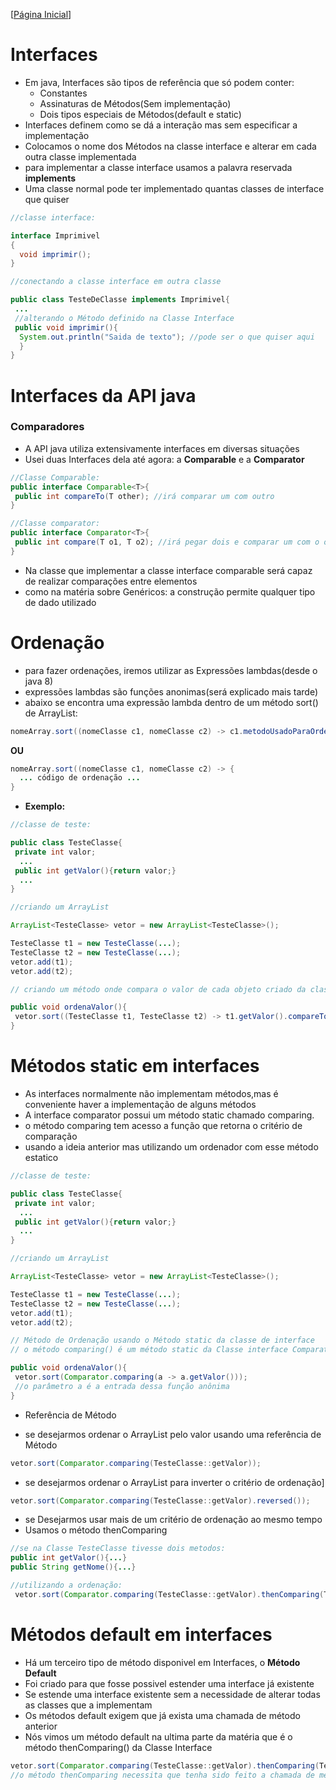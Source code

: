 [[Página Inicial](../prog_java/home.md)]

# Interfaces

* Em java, Interfaces são tipos de referência que só podem conter:
    * Constantes
    * Assinaturas de Métodos(Sem implementação)
    * Dois tipos especiais de Métodos(default e static)
* Interfaces definem como se dá a interação mas sem especificar a implementação
* Colocamos o nome dos Métodos na classe interface e alterar em cada outra classe implementada
* para implementar a classe interface usamos a palavra reservada **implements**
* Uma classe normal pode ter implementado quantas classes de interface que quiser
```java
//classe interface:

interface Imprimivel
{
  void imprimir();
}

//conectando a classe interface em outra classe

public class TesteDeClasse implements Imprimivel{
 ...
 //alterando o Método definido na Classe Interface
 public void imprimir(){
  System.out.println("Saida de texto"); //pode ser o que quiser aqui
  }
}
```

# Interfaces da API java
### Comparadores
* A API java utiliza extensivamente interfaces em diversas situações
* Usei duas Interfaces dela até agora: a **Comparable** e a **Comparator**
```java
//Classe Comparable:
public interface Comparable<T>{
 public int compareTo(T other); //irá comparar um com outro
}

//Classe comparator:
public interface Comparator<T>{
 public int compare(T o1, T o2); //irá pegar dois e comparar um com o outro
}
```
* Na classe que implementar a classe interface comparable será capaz de realizar comparações entre elementos
* como na matéria sobre Genéricos: a construção **<T>** permite qualquer tipo de dado utilizado
 
# Ordenação

* para fazer ordenações, iremos utilizar as Expressões lambdas(desde o java 8)
* expressões lambdas são funções anonimas(será explicado mais tarde)
* abaixo se encontra uma expressão lambda dentro de um método sort() de ArrayList:
```java
nomeArray.sort((nomeClasse c1, nomeClasse c2) -> c1.metodoUsadoParaOrdenar().compareto(c2.metodoUsadoParaOrdenar()));
```
**OU**
```java
nomeArray.sort((nomeClasse c1, nomeClasse c2) -> {
  ... código de ordenação ...
}
```
* **Exemplo:**
```java
//classe de teste:

public class TesteClasse{
 private int valor;
  ...
 public int getValor(){return valor;}
  ...
}

//criando um ArrayList

ArrayList<TesteClasse> vetor = new ArrayList<TesteClasse>();

TesteClasse t1 = new TesteClasse(...);
TesteClasse t2 = new TesteClasse(...);
vetor.add(t1);
vetor.add(t2);

// criando um método onde compara o valor de cada objeto criado da classe TesteClasse

public void ordenaValor(){
 vetor.sort((TesteClasse t1, TesteClasse t2) -> t1.getValor().compareTo(t2.getValor()));
} 
```

# Métodos static em interfaces

* As interfaces normalmente não implementam métodos,mas é conveniente haver a implementação de alguns métodos
* A interface comparator possui um método static chamado comparing.
* o método comparing tem acesso a função que retorna o critério de comparação
* usando a ideia anterior mas utilizando um ordenador com esse método estatico
```java
//classe de teste:

public class TesteClasse{
 private int valor;
  ...
 public int getValor(){return valor;}
  ...
}

//criando um ArrayList

ArrayList<TesteClasse> vetor = new ArrayList<TesteClasse>();

TesteClasse t1 = new TesteClasse(...);
TesteClasse t2 = new TesteClasse(...);
vetor.add(t1);
vetor.add(t2);

// Método de Ordenação usando o Método static da classe de interface
// o método comparing() é um método static da Classe interface Comparator

public void ordenaValor(){
 vetor.sort(Comparator.comparing(a -> a.getValor()));
 //o parâmetro a é a entrada dessa função anônima
} 
```
* Referência de Método

* se desejarmos ordenar o ArrayList pelo valor usando uma referência de Método
```java
vetor.sort(Comparator.comparing(TesteClasse::getValor));
```
* se desejarmos ordenar o ArrayList para inverter o critério de ordenação]
```java
vetor.sort(Comparator.comparing(TesteClasse::getValor).reversed());
```
* se Desejarmos usar mais de um critério de ordenação ao mesmo tempo
* Usamos o método thenComparing
```java
//se na Classe TesteClasse tivesse dois metodos:
public int getValor(){...}
public String getNome(){...}

//utilizando a ordenação:
 vetor.sort(Comparator.comparing(TesteClasse::getValor).thenComparing(TesteClasse::getNome));
```

# Métodos default em interfaces

* Há um terceiro tipo de método disponivel em Interfaces, o **Método Default**
* Foi criado para que fosse possivel estender uma interface já existente
* Se estende uma interface existente sem a necessidade de alterar todas as classes que a implementam
* Os métodos default exigem que já exista uma chamada de método anterior
* Nós vimos um método default na ultima parte da matéria que é o método thenComparing() da Classe Interface
```java
vetor.sort(Comparator.comparing(TesteClasse::getValor).thenComparing(TesteClasse::getNome));
//o método thenComparing necessita que tenha sido feito a chamada de método do comparing()
```